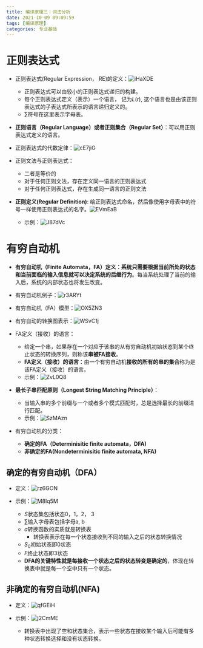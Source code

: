 ```yaml
---
title: 编译原理三：词法分析
date: 2021-10-09 09:09:59
tags: [编译原理]
categories: 专业基础
---
```


# 正则表达式

* 正则表达式(Regular Expression， RE)的定义：![iHaXDE](https://gitee.com/zhangjie0524/picgo/raw/master/uPic/iHaXDE.png)
  * 正则表达式可以由较小的正则表达式递归的构建。
  * 每个正则表达式定义（表示）一个语言， 记为$L(r)$, 这个语言也是由该正则表达式的子表达式所表示的语言递归定义的。
  * $\sum$符号在这里表示字母表。
* **正则语言（Regular Language）或者正则集合（Regular Set）**：可以用正则表达式定义的语言。
* 正则表达式的代数定律：![cE7jiG](https://gitee.com/zhangjie0524/picgo/raw/master/uPic/cE7jiG.png)

* 正则文法与正则表达式：
  * 二者是等价的
  * 对于任何正则文法，存在定义同一语言的正则表达式
  * 对于任何正则表达式，存在生成同一语言的正则文法
* **正则定义(Regular Definition)**: 给正则表达式命名，然后像使用字母表中的符号一样使用正则表达式的名字。![EVmEaB](https://gitee.com/zhangjie0524/picgo/raw/master/uPic/EVmEaB.png)
  * 示例：![J87dVc](https://gitee.com/zhangjie0524/picgo/raw/master/uPic/J87dVc.png)

# 有穷自动机

* **有穷自动机（Finite Automata，FA）**定义：系统只需要根据**当前所处的状态和当前面临的输入信息就可以决定系统的后继行为**。每当系统处理了当前的输入后，系统的内部状态也将发生改变。
* 有穷自动机例子：![r3ARYt](https://gitee.com/zhangjie0524/picgo/raw/master/uPic/r3ARYt.png)
* 有穷自动机（FA）模型：![OX5ZN3](https://gitee.com/zhangjie0524/picgo/raw/master/uPic/OX5ZN3.png)
* 有穷自动的转换图表示：![WSvC1j](https://gitee.com/zhangjie0524/picgo/raw/master/uPic/WSvC1j.png)

* FA定义（接收）的语言：
  * 给定一个串，如果存在一个对应于该串的从有穷自动机初始状态到某个终止状态的转换序列，则称该**串被FA接收**。
  * **FA定义（接收）的语言**：由一个有穷自动机**接收的所有的串的集合**称为是该FA定义（接收）的语言。
  * 示例：![ZvL0Q8](https://gitee.com/zhangjie0524/picgo/raw/master/uPic/ZvL0Q8.png)

* **最长子串匹配原则（Longest String Matching Principle）**：
  * 当输入串的多个前缀与一个或者多个模式匹配时，总是选择最长的前缀进行匹配。
  * 示例：![SzMAzn](https://gitee.com/zhangjie0524/picgo/raw/master/uPic/SzMAzn.png)

* 有穷自动机的分类：
  * **确定的FA（Determinisitic finite automata，DFA)**
  * **非确定的FA(Nondeterminisitic finite automata, NFA)**

## 确定的有穷自动机（DFA）

* 定义：![rz6GON](https://gitee.com/zhangjie0524/picgo/raw/master/uPic/rz6GON.png)

* 示例：![M8Iq5M](https://gitee.com/zhangjie0524/picgo/raw/master/uPic/M8Iq5M.png)
  * $S$状态集包括状态0，1，2， 3
  * $\sum$输入字母表包括字母a, b
  * $\sigma$转换函数的实质就是转换表
    * 转换表表示在每一个状态接收到不同的输入之后的状态转换情况
  * $S_0$初始状态即0状态
  * $F$终止状态即3状态
  * **DFA的关键特性就是每接收一个状态之后的状态转变是确定的**，体现在转换表中就是每一个空中只有一个状态。

## 非确定的有穷自动机(NFA)

* 定义：![qfGEiH](https://gitee.com/zhangjie0524/picgo/raw/master/uPic/qfGEiH.png)

* 示例：![j2CmME](https://gitee.com/zhangjie0524/picgo/raw/master/uPic/j2CmME.png)
  * 转换表中出现了空和状态集合，表示一些状态在接收某个输入后可能有多种状态转换选择和没有状态转换。

  
